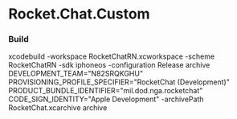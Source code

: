 # Rocket.Chat.Custom

### Build

xcodebuild -workspace RocketChatRN.xcworkspace -scheme RocketChatRN -sdk iphoneos -configuration Release archive DEVELOPMENT_TEAM="N82SRQKGHU" PROVISIONING_PROFILE_SPECIFIER="RocketChat (Development)" PRODUCT_BUNDLE_IDENTIFIER="mil.dod.nga.rocketchat" CODE_SIGN_IDENTITY="Apple Development" -archivePath RocketChat.xcarchive archive
